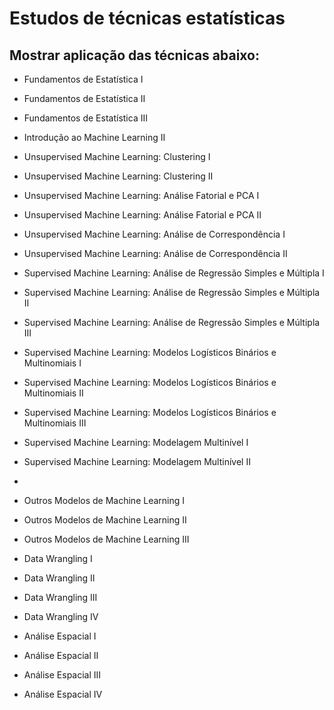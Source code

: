 # Estudos de técnicas estatísticas 

## Mostrar aplicação das técnicas abaixo:

* Fundamentos de Estatística I
* Fundamentos de Estatística II
* Fundamentos de Estatística III

* Introdução ao Machine Learning II 
* Unsupervised Machine Learning: Clustering I
* Unsupervised Machine Learning: Clustering II
* Unsupervised Machine Learning: Análise Fatorial e PCA I
* Unsupervised Machine Learning: Análise Fatorial e PCA II
* Unsupervised Machine Learning: Análise de Correspondência I
* Unsupervised Machine Learning: Análise de Correspondência II


* Supervised Machine Learning: Análise de Regressão Simples e Múltipla I
* Supervised Machine Learning: Análise de Regressão Simples e Múltipla II
* Supervised Machine Learning: Análise de Regressão Simples e Múltipla III
* Supervised Machine Learning: Modelos Logísticos Binários e Multinomiais I
* Supervised Machine Learning: Modelos Logísticos Binários e Multinomiais II
* Supervised Machine Learning: Modelos Logísticos Binários e Multinomiais III
* Supervised Machine Learning: Modelagem Multinível I
* Supervised Machine Learning: Modelagem Multinível II
* 
* Outros Modelos de Machine Learning I
* Outros Modelos de Machine Learning II
* Outros Modelos de Machine Learning III

* Data Wrangling I
* Data Wrangling II
* Data Wrangling III
* Data Wrangling IV

* Análise Espacial I
* Análise Espacial II
* Análise Espacial III
* Análise Espacial IV

